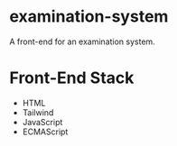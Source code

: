 # examination-system
A front-end for an examination system.

# Front-End Stack
- HTML
- Tailwind
- JavaScript
- ECMAScript
